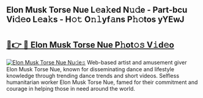 ## Elon Musk Torse Nue L𝚎a𝚔ed N𝚞𝚍e - Part-bcu Vi𝚍𝚎o L𝚎a𝚔s - H𝚘𝚝 O𝚗𝚕yf𝚊ns P𝚑𝚘tos yYEwJ

# <h2><a href="http://kfcvd65.oniu.top/?m=Elon+Musk+Torse+Nue">🔗👉 🔴 Elon Musk Torse Nue P𝚑ot𝚘𝚜 V𝚒d𝚎o</a></h2>

[![Elon Musk Torse Nue Nu𝚍e𝚜](https://i.imgur.com/0qMVB7G.gif)](http://kfcvd65.oniu.top/?m=Elon+Musk+Torse+Nue)
Web-based artist and amusement giver Elon Musk Torse Nue, known for disseminating dance and lifestyle knowledge through trending dance trends and short videos. Selfless humanitarian worker Elon Musk Torse Nue, famed for their commitment and courage in helping those in need around the world.  
